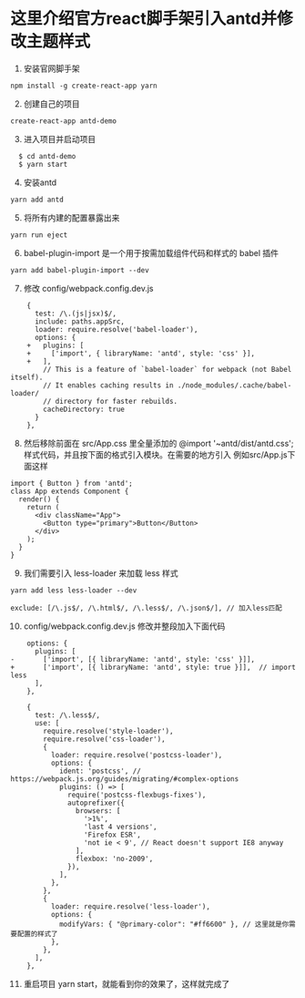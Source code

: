 # 这里介绍官方react脚手架引入antd并修改主题样式
1.  安装官网脚手架
```
npm install -g create-react-app yarn
```
2.  创建自己的项目  
```
create-react-app antd-demo
```
3.  进入项目并启动项目  
```
  $ cd antd-demo
  $ yarn start
```
4.  安装antd  
```
yarn add antd
```
5.  将所有内建的配置暴露出来 
```
yarn run eject
```
6. babel-plugin-import 是一个用于按需加载组件代码和样式的 babel 插件
```
yarn add babel-plugin-import --dev
```

7.  修改 config/webpack.config.dev.js
```
    {
      test: /\.(js|jsx)$/,
      include: paths.appSrc,
      loader: require.resolve('babel-loader'),
      options: {
    +   plugins: [
    +     ['import', { libraryName: 'antd', style: 'css' }],
    +   ],
        // This is a feature of `babel-loader` for webpack (not Babel itself).
        // It enables caching results in ./node_modules/.cache/babel-loader/
        // directory for faster rebuilds.
        cacheDirectory: true
      }
    },
```
8.  然后移除前面在 src/App.css 里全量添加的 @import '~antd/dist/antd.css'; 样式代码，并且按下面的格式引入模块。在需要的地方引入 例如src/App.js下面这样
```
import { Button } from 'antd';
class App extends Component {
  render() {
    return (
      <div className="App">
        <Button type="primary">Button</Button>
      </div>
    );
  }
}
```
9.  我们需要引入 less-loader 来加载 less 样式  
```
yarn add less less-loader --dev
```
```
exclude: [/\.js$/, /\.html$/, /\.less$/, /\.json$/], // 加入less匹配
```
10. config/webpack.config.dev.js 修改并整段加入下面代码
```
    options: {
      plugins: [
-       ['import', [{ libraryName: 'antd', style: 'css' }]],
+       ['import', [{ libraryName: 'antd', style: true }]],  // import less
      ],
    },
```
```
    {
      test: /\.less$/,
      use: [
        require.resolve('style-loader'),
        require.resolve('css-loader'),
        {
          loader: require.resolve('postcss-loader'),
          options: {
            ident: 'postcss', // https://webpack.js.org/guides/migrating/#complex-options
            plugins: () => [
              require('postcss-flexbugs-fixes'),
              autoprefixer({
                browsers: [
                  '>1%',
                  'last 4 versions',
                  'Firefox ESR',
                  'not ie < 9', // React doesn't support IE8 anyway
                ],
                flexbox: 'no-2009',
              }),
            ],
          },
        },
        {
          loader: require.resolve('less-loader'),
          options: {
            modifyVars: { "@primary-color": "#ff6600" }, // 这里就是你需要配置的样式了
          },
        },
      ],
    },
```
11. 重启项目 yarn start，就能看到你的效果了，这样就完成了